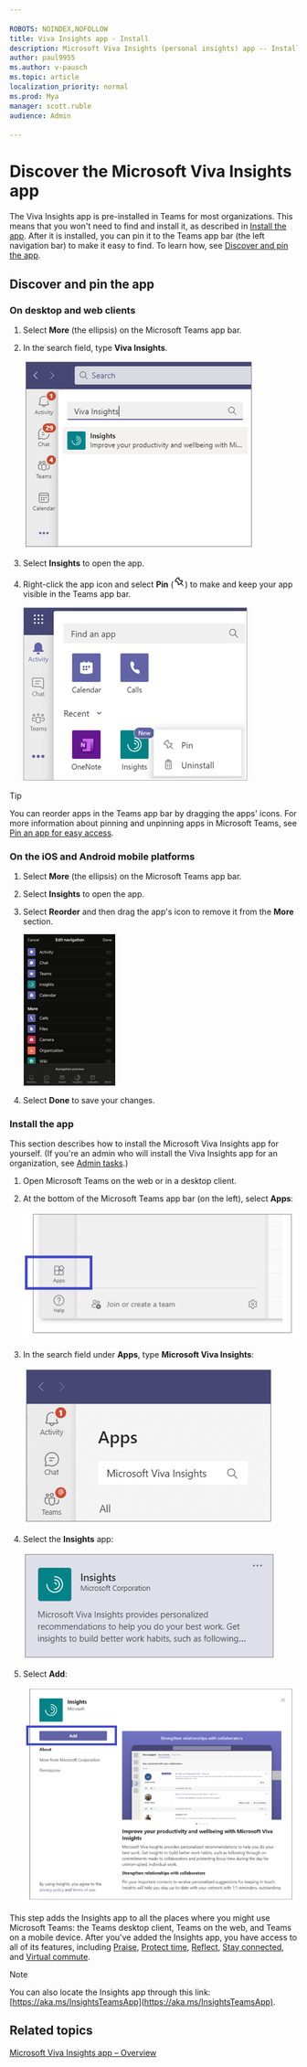 ```yaml
---

ROBOTS: NOINDEX,NOFOLLOW
title: Viva Insights app - Install
description: Microsoft Viva Insights (personal insights) app -- Install 
author: paul9955
ms.author: v-pausch
ms.topic: article
localization_priority: normal 
ms.prod: Mya
manager: scott.ruble
audience: Admin

---
```


# Discover the Microsoft Viva Insights app

The Viva Insights app is pre-installed in Teams for most organizations. This means that you won't need to find and install it, as described in [Install the app](#install-the-app). After it is installed, you can pin it to the Teams app bar (the left navigation bar) to make it easy to find. To learn how, see [Discover and pin the app](#discover-and-pin-the-app).

## Discover and pin the app

### On desktop and web clients

1. Select **More** (the ellipsis) on the Microsoft Teams app bar.

2. In the search field, type **Viva Insights**.

   ![Type Viva Insights](Images/type-viva-insights.png)

3. Select **Insights** to open the app.

4. Right-click the app icon and select **Pin** (![Pin an app](Images/pin.png)) to make and keep your app visible in the Teams app bar.

   ![Pin an app in Teams](Images/pin-an-app-in-teams.png)

> [!Tip]
> You can reorder apps in the Teams app bar by dragging the apps' icons. For more information about pinning and unpinning apps in Microsoft Teams, see [Pin an app for easy access](https://support.microsoft.com/office/pin-an-app-for-easy-access-3045fd44-6604-4ba7-8ecc-1c0d525e89ec).

### On the iOS and Android mobile platforms

1. Select **More** (the ellipsis) on the Microsoft Teams app bar.  

2. Select **Insights** to open the app.

3. Select **Reorder** and then drag the app's icon to remove it from the **More** section.

   ![Reorder android app icon](Images/ios-android.png)

4. Select **Done** to save your changes.

### Install the app

This section describes how to install the Microsoft Viva Insights app for yourself. (If you're an admin who will install the Viva Insights app for an organization, see [Admin tasks](viva-teams-app-admin-tasks.md).)  

1. Open Microsoft Teams on the web or in a desktop client.

2. At the bottom of the Microsoft Teams app bar (on the left), select **Apps**:

   ![Apps icon in Teams](Images/teams-apps.png)

3. In the search field under **Apps**, type **Microsoft Viva Insights**:

   ![Search for Insights](Images/apps-search-insights.png)

4. Select the **Insights** app:

   ![Select Insights app](Images/select-insights-app-teams.png)

5. Select **Add**:

   ![Add for me button](Images/add-for-me.png)

This step adds the Insights app to all the places where you might use Microsoft Teams: the Teams desktop client, Teams on the web, and Teams on a mobile device. After you've added the Insights app, you have access to all of its features, including [Praise](viva-insights-praise.md), [Protect time](viva-insights-protect-time.md), [Reflect](viva-insights-reflect.md), [Stay connected](viva-insights-stay-connected.md), and [Virtual commute](viva-insights-virtual-commute.md).

> [!Note]
> You can also locate the Insights app through this link: [https://aka.ms/InsightsTeamsApp](https://aka.ms/InsightsTeamsApp).

## Related topics

[Microsoft Viva Insights app &ndash; Overview](viva-teams-app.md)

